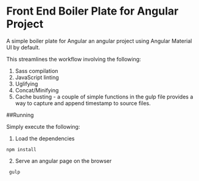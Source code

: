 # Front End Boiler Plate for Angular Project

A simple boiler plate for Angular an angular project using Angular Material UI by default.

This streamlines the workflow involving the following:

1. Sass compilation
2. JavaScript linting
3. Uglifying
4. Concat/Minifying
5. Cache busting - a couple of simple functions in the gulp file provides a way to capture and append timestamp to source files.

##Running
 
Simply execute the following:

1. Load the dependencies

 ```
 npm install
 ```

2. Serve an angular page on the browser

```
 gulp
```

